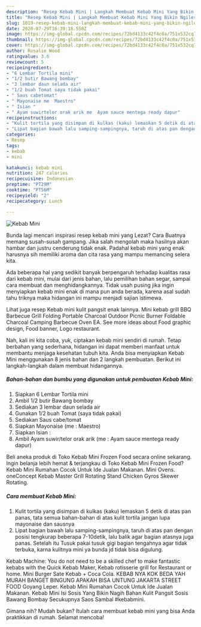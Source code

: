 ```yaml
---
description: "Resep Kebab Mini | Langkah Membuat Kebab Mini Yang Bikin Ngiler"
title: "Resep Kebab Mini | Langkah Membuat Kebab Mini Yang Bikin Ngiler"
slug: 1019-resep-kebab-mini-langkah-membuat-kebab-mini-yang-bikin-ngiler
date: 2020-07-29T16:39:18.550Z
image: https://img-global.cpcdn.com/recipes/72bd4133c42f4c0a/751x532cq70/kebab-mini-foto-resep-utama.jpg
thumbnail: https://img-global.cpcdn.com/recipes/72bd4133c42f4c0a/751x532cq70/kebab-mini-foto-resep-utama.jpg
cover: https://img-global.cpcdn.com/recipes/72bd4133c42f4c0a/751x532cq70/kebab-mini-foto-resep-utama.jpg
author: Rosalie Wood
ratingvalue: 3.6
reviewcount: 5
recipeingredient:
- "6 Lembar Tortila mini"
- "1/2 butir Bawang bombay"
- "3 lembar daun selada air"
- "1/2 buah Tomat saya tidak pakai"
- " Saus cabetomat"
- " Mayonaise me  Maestro"
- " Isian "
- " Ayam suwirtelor orak arik me  Ayam sauce mentega ready dapur"
recipeinstructions:
- "Kulit tortila yang disimpan di kulkas (kaku) lemaskan 5 detik di atas pan panas, tata semua bahan-bahan di atas kulit tortila jangan lupa mayonaise dan sausnya"
- "Lipat bagian bawah lalu samping-sampingnya, taruh di atas pan dengan posisi tengkurap beberapa 7-10detik, lalu balik agar bagian atasnya juga panas. Setelah itu Tusuk pakai tusuk gigi bagian tengahnya agar tidak terbuka, karna kulitnya mini ya bunda jd tidak bisa digulung."
categories:
- Resep
tags:
- kebab
- mini

katakunci: kebab mini 
nutrition: 247 calories
recipecuisine: Indonesian
preptime: "PT29M"
cooktime: "PT56M"
recipeyield: "2"
recipecategory: Lunch

---
```



![Kebab Mini](https://img-global.cpcdn.com/recipes/72bd4133c42f4c0a/751x532cq70/kebab-mini-foto-resep-utama.jpg)

Bunda lagi mencari inspirasi resep kebab mini yang Lezat? Cara Buatnya memang susah-susah gampang. Jika salah mengolah maka hasilnya akan hambar dan justru cenderung tidak enak. Padahal kebab mini yang enak harusnya sih memiliki aroma dan cita rasa yang mampu memancing selera kita.

Ada beberapa hal yang sedikit banyak berpengaruh terhadap kualitas rasa dari kebab mini, mulai dari jenis bahan, lalu pemilihan bahan segar, sampai cara membuat dan menghidangkannya. Tidak usah pusing jika ingin menyiapkan kebab mini enak di mana pun anda berada, karena asal sudah tahu triknya maka hidangan ini mampu menjadi sajian istimewa.

Lihat juga resep Kebab mini kulit pangsit enak lainnya. Mini kebab grill BBQ Barbecue Grill Folding Portable Charcoal Outdoor Picnic Burner Foldable Charcoal Camping Barbecue Oven EA. See more ideas about Food graphic design, Food banner, Logo restaurant.


Nah, kali ini kita coba, yuk, ciptakan kebab mini sendiri di rumah. Tetap berbahan yang sederhana, hidangan ini dapat memberi manfaat untuk membantu menjaga kesehatan tubuh kita. Anda bisa menyiapkan Kebab Mini menggunakan 8 jenis bahan dan 2 langkah pembuatan. Berikut ini langkah-langkah dalam membuat hidangannya.

<!--inarticleads1-->

##### Bahan-bahan dan bumbu yang digunakan untuk pembuatan Kebab Mini:

1. Siapkan 6 Lembar Tortila mini
1. Ambil 1/2 butir Bawang bombay
1. Sediakan 3 lembar daun selada air
1. Gunakan 1/2 buah Tomat (saya tidak pakai)
1. Sediakan  Saus cabe/tomat
1. Siapkan  Mayonaise (me : Maestro)
1. Siapkan  Isian :
1. Ambil  Ayam suwir/telor orak arik (me : Ayam sauce mentega ready dapur)


Beli aneka produk di Toko Kebab Mini Frozen Food secara online sekarang. Ingin belanja lebih hemat &amp; terjangkau di Toko Kebab Mini Frozen Food? Kebab Mini Rumahan Cocok Untuk Ide Jualan Makanan. Mini Ovens. oneConcept Kebab Master Grill Rotating Stand Chicken Gyros Skewer Rotating. 

<!--inarticleads2-->

##### Cara membuat Kebab Mini:

1. Kulit tortila yang disimpan di kulkas (kaku) lemaskan 5 detik di atas pan panas, tata semua bahan-bahan di atas kulit tortila jangan lupa mayonaise dan sausnya
1. Lipat bagian bawah lalu samping-sampingnya, taruh di atas pan dengan posisi tengkurap beberapa 7-10detik, lalu balik agar bagian atasnya juga panas. Setelah itu Tusuk pakai tusuk gigi bagian tengahnya agar tidak terbuka, karna kulitnya mini ya bunda jd tidak bisa digulung.


Kebab Machine: You do not need to be a skilled chef to make fantastic kebabs with the Quick Kebab Maker, Kebab rotisserie grill for Restaurant or home. Mini Burger Sate Kebab + Coca Cola. KEBAB NYA KOK BEDA YAH MURAH BANGET BINGUNG APAKAH BISA UNTUNG JAKARTA STREET FOOD Goyang Leper. Kebab Mini Rumahan Cocok Untuk Ide Jualan Makanan. Kebab Mini Isi Sosis Yang Bikin Nagih Bahan Kulit Pangsit Sosis Bawang Bombay Secukupnya Saos Sambal #kebabmini. 

Gimana nih? Mudah bukan? Itulah cara membuat kebab mini yang bisa Anda praktikkan di rumah. Selamat mencoba!

